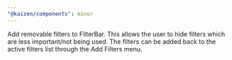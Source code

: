 ```yaml
---
"@kaizen/components": minor
---
```


Add removable filters to FilterBar.
This allows the user to hide filters which are less important/not being used.
The filters can be added back to the active filters list through the Add Filters menu.
